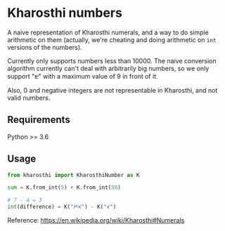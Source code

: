 # Kharosthi numbers
A naive representation of Kharosthi numerals, and a way to do simple arithmetic on them (actually, we're cheating and doing arithmetic on `int` versions of the numbers).

Currently only supports numbers less than 10000. The naive conversion algorithm currently can't deal with arbitrarily big numbers, so we only support "𐩇" with a maximum value of 9 in front of it.

Also, 0 and negative integers are not representable in Kharosthi, and not valid numbers.

## Requirements
Python >= 3.6

## Usage
```python
from kharosthi import KharosthiNumber as K

sum = K.from_int(5) + K.from_int(50)

# 7 - 4 = 3
int(difference) = K("𐩃𐩂") - K("𐩃")
```

Reference: https://en.wikipedia.org/wiki/Kharosthi#Numerals
